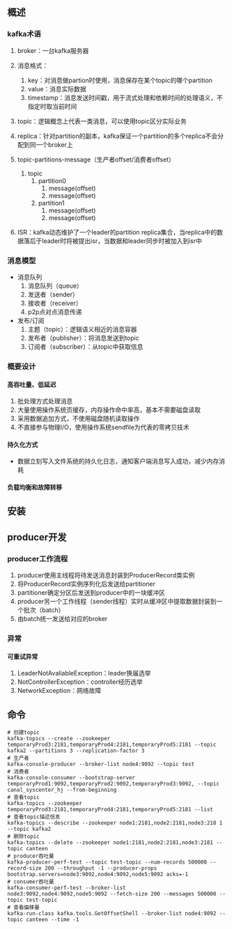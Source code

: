 ## 概述

### kafka术语

1. broker：一台kafka服务器

2. 消息格式：

   1. key：对消息做partion时使用，消息保存在某个topic的哪个partition
   2. value：消息实际数据
   3. timestamp：消息发送时间戳，用于流式处理和依赖时间的处理语义，不指定时取当前时间

3. topic：逻辑概念上代表一类消息，可以使用topic区分实际业务

4. replica：针对partition的副本，kafka保证一个partition的多个replica不会分配到同一个broker上

5. topic-partitions-message（生产者offset/消费者offset）

   1. topic
      1. partition0
         1. message(offset)
         2. message(offset)
      2. partition1
         1. message(offset)
         2. message(offset)

6. ISR：kafka动态维护了一个leader的partition replica集合，当replica中的数据落后于leader时将被提出isr，当数据和leader同步时被加入到isr中



### 消息模型

* 消息队列
  1. 消息队列（queue）
  2. 发送者（sender）
  3. 接收者（receiver）
  4. p2p点对点消息传递
* 发布/订阅
  1. 主题（topic）：逻辑语义相近的消息容器
  2. 发布者（publisher）：将消息发送到topic
  3. 订阅者（subscriber）：从topic中获取信息

### 概要设计

#### 高吞吐量、低延迟

1. 批处理方式处理消息
2. 大量使用操作系统页缓存，内存操作命中率高，基本不需要磁盘读取
3. 采用数据追加方式，不使用磁盘随机读取操作
4. 不直接参与物理I/O，使用操作系统sendfile为代表的零拷贝技术

#### 持久化方式

* 数据立刻写入文件系统的持久化日志，通知客户端消息写入成功，减少内存消耗

#### 负载均衡和故障转移





## 安装

## producer开发

### producer工作流程

1. producer使用主线程将待发送消息封装到ProducerRecord类实例
2. 将ProducerRecord实例序列化后发送给partitioner
3. partitioner确定分区后发送到producer中的一块缓冲区
4. producer另一个工作线程（sender线程）实时从缓冲区中提取数据封装到一个批次（batch）
5. 由batch统一发送给对应的broker

### 异常

#### 可重试异常

1. LeaderNotAvaliableException：leader换届选举
2. NotControllerException：controller经历选举
3. NetworkException：网络故障

## 命令

```shell
# 创建topic
kafka-topics --create --zookeeper temporaryProd3:2181,temporaryProd4:2181,temporaryProd5:2181 --topic kafka2 --partitions 3 --replication-factor 3
# 生产者
kafka-console-producer --broker-list node4:9092 --topic test
# 消费者
kafka-console-consumer --bootstrap-server temporaryProd1:9092,temporaryProd2:9092,temporaryProd3:9092, --topic canal_syscenter_hj --from-beginning
# 查看topic
kafka-topics --zookeeper temporaryProd3:2181,temporaryProd4:2181,temporaryProd5:2181 --list
# 查看topic描述信息
kafka-topics --describe --zookeeper node1:2181,node2:2181,node3:218	1 --topic kafka2
# 删除topic
kafka-topics --delete --zookeeper node1:2181,node2:2181,node3:2181 --topic canteen
# producer吞吐量
kafka-producer-perf-test --topic test-topic --num-records 500000 --record-size 200 --throughput -1 --producer-props bootstrap.servers=node3:9092,node4:9092,node5:9092 acks=-1
# consumer吞吐量
kafka-consumer-perf-test --broker-list node3:9092,node4:9092,node5:9092 --fetch-size 200 --messages 500000 --topic test-topic
# 查看偏移量
kafka-run-class kafka.tools.GetOffsetShell --broker-list node4:9092 --topic canteen --time -1

```

